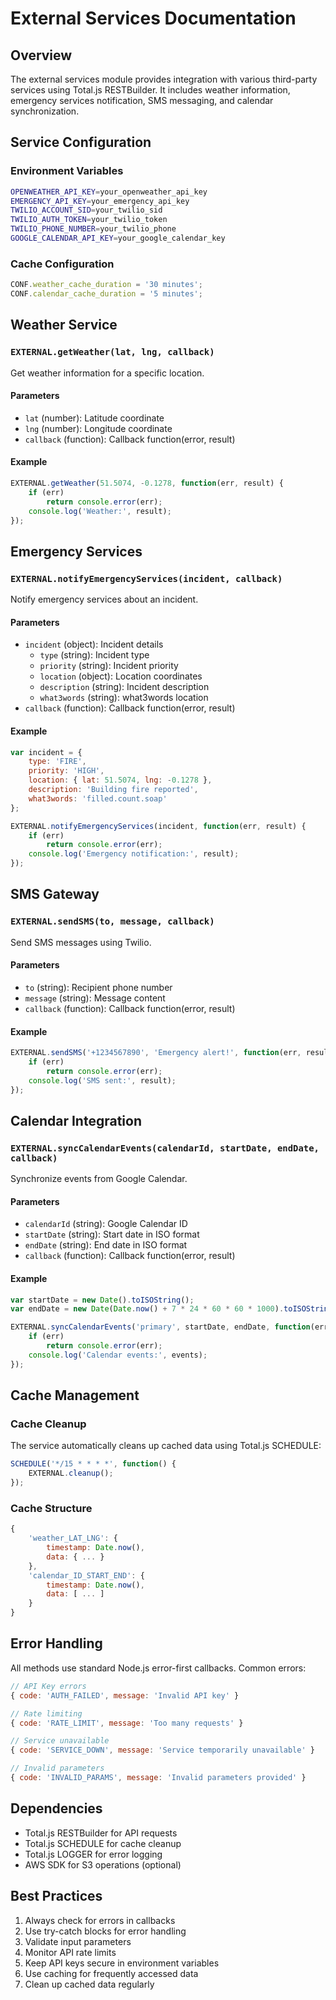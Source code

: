 # External Services Documentation

## Overview
The external services module provides integration with various third-party services using Total.js RESTBuilder. It includes weather information, emergency services notification, SMS messaging, and calendar synchronization.

## Service Configuration

### Environment Variables
```bash
OPENWEATHER_API_KEY=your_openweather_api_key
EMERGENCY_API_KEY=your_emergency_api_key
TWILIO_ACCOUNT_SID=your_twilio_sid
TWILIO_AUTH_TOKEN=your_twilio_token
TWILIO_PHONE_NUMBER=your_twilio_phone
GOOGLE_CALENDAR_API_KEY=your_google_calendar_key
```

### Cache Configuration
```javascript
CONF.weather_cache_duration = '30 minutes';
CONF.calendar_cache_duration = '5 minutes';
```

## Weather Service

### `EXTERNAL.getWeather(lat, lng, callback)`
Get weather information for a specific location.

#### Parameters
- `lat` (number): Latitude coordinate
- `lng` (number): Longitude coordinate
- `callback` (function): Callback function(error, result)

#### Example
```javascript
EXTERNAL.getWeather(51.5074, -0.1278, function(err, result) {
    if (err)
        return console.error(err);
    console.log('Weather:', result);
});
```

## Emergency Services

### `EXTERNAL.notifyEmergencyServices(incident, callback)`
Notify emergency services about an incident.

#### Parameters
- `incident` (object): Incident details
  - `type` (string): Incident type
  - `priority` (string): Incident priority
  - `location` (object): Location coordinates
  - `description` (string): Incident description
  - `what3words` (string): what3words location
- `callback` (function): Callback function(error, result)

#### Example
```javascript
var incident = {
    type: 'FIRE',
    priority: 'HIGH',
    location: { lat: 51.5074, lng: -0.1278 },
    description: 'Building fire reported',
    what3words: 'filled.count.soap'
};

EXTERNAL.notifyEmergencyServices(incident, function(err, result) {
    if (err)
        return console.error(err);
    console.log('Emergency notification:', result);
});
```

## SMS Gateway

### `EXTERNAL.sendSMS(to, message, callback)`
Send SMS messages using Twilio.

#### Parameters
- `to` (string): Recipient phone number
- `message` (string): Message content
- `callback` (function): Callback function(error, result)

#### Example
```javascript
EXTERNAL.sendSMS('+1234567890', 'Emergency alert!', function(err, result) {
    if (err)
        return console.error(err);
    console.log('SMS sent:', result);
});
```

## Calendar Integration

### `EXTERNAL.syncCalendarEvents(calendarId, startDate, endDate, callback)`
Synchronize events from Google Calendar.

#### Parameters
- `calendarId` (string): Google Calendar ID
- `startDate` (string): Start date in ISO format
- `endDate` (string): End date in ISO format
- `callback` (function): Callback function(error, result)

#### Example
```javascript
var startDate = new Date().toISOString();
var endDate = new Date(Date.now() + 7 * 24 * 60 * 60 * 1000).toISOString();

EXTERNAL.syncCalendarEvents('primary', startDate, endDate, function(err, events) {
    if (err)
        return console.error(err);
    console.log('Calendar events:', events);
});
```

## Cache Management

### Cache Cleanup
The service automatically cleans up cached data using Total.js SCHEDULE:
```javascript
SCHEDULE('*/15 * * * *', function() {
    EXTERNAL.cleanup();
});
```

### Cache Structure
```javascript
{
    'weather_LAT_LNG': {
        timestamp: Date.now(),
        data: { ... }
    },
    'calendar_ID_START_END': {
        timestamp: Date.now(),
        data: [ ... ]
    }
}
```

## Error Handling
All methods use standard Node.js error-first callbacks. Common errors:

```javascript
// API Key errors
{ code: 'AUTH_FAILED', message: 'Invalid API key' }

// Rate limiting
{ code: 'RATE_LIMIT', message: 'Too many requests' }

// Service unavailable
{ code: 'SERVICE_DOWN', message: 'Service temporarily unavailable' }

// Invalid parameters
{ code: 'INVALID_PARAMS', message: 'Invalid parameters provided' }
```

## Dependencies
- Total.js RESTBuilder for API requests
- Total.js SCHEDULE for cache cleanup
- Total.js LOGGER for error logging
- AWS SDK for S3 operations (optional)

## Best Practices
1. Always check for errors in callbacks
2. Use try-catch blocks for error handling
3. Validate input parameters
4. Monitor API rate limits
5. Keep API keys secure in environment variables
6. Use caching for frequently accessed data
7. Clean up cached data regularly 